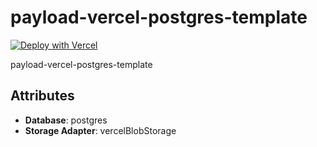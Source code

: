 # payload-vercel-postgres-template
[![Deploy with Vercel](https://vercel.com/button)](https://vercel.com/new/clone?repository-url=https://github.com/payloadcms/vercel-deploy-payload-postgres&project-name=payload-project&env=PAYLOAD_SECRET&build-command=pnpm%20run%20ci&stores=%5B%7B%22type%22:%22postgres%22%7D,%7B%22type%22:%22blob%22%7D%5D)

payload-vercel-postgres-template

## Attributes

- **Database**: postgres
- **Storage Adapter**: vercelBlobStorage
